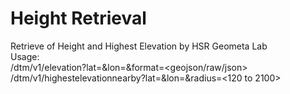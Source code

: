 # Height Retrieval
Retrieve of Height and Highest Elevation by HSR Geometa Lab  
Usage:  
<url>/dtm/v1/elevation?lat=<y>&lon=<x>&format=<geojson/raw/json>  
<url>/dtm/v1/highestelevationnearby?lat=<y>&lon=<x>&radius=<120 to 2100>  
